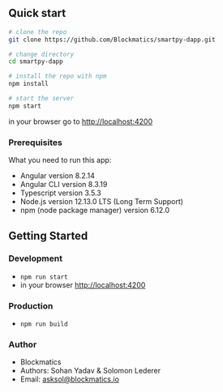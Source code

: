 ## Quick start

```bash
# clone the repo
git clone https://github.com/Blockmatics/smartpy-dapp.git

# change directory
cd smartpy-dapp

# install the repo with npm
npm install

# start the server
npm start

```
in your browser go to [http://localhost:4200](http://localhost:4200) 

### Prerequisites
What you need to run this app:
* Angular version 8.2.14
* Angular CLI version 8.3.19
* Typescript version 3.5.3
* Node.js version 12.13.0 LTS (Long Term Support)
* npm (node package manager) version 6.12.0

## Getting Started

### Development
* `npm run start`
* in your browser [http://localhost:4200](http://localhost:4200) 

### Production 
* `npm run build`


### Author
* Blockmatics
* Authors: Sohan Yadav & Solomon Lederer
* Email: asksol@blockmatics.io
